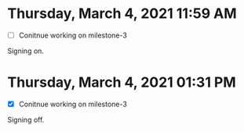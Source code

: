 # Thursday, March 4, 2021 11:59 AM

- [ ] Conitnue working on milestone-3

Signing on.

# Thursday, March  4, 2021 01:31 PM

- [x] Conitnue working on milestone-3

Signing off.

